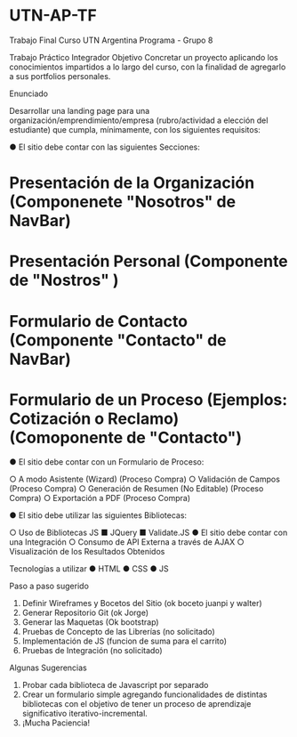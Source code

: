 # UTN-AP-TF
Trabajo Final Curso UTN Argentina Programa - Grupo 8

Trabajo Práctico Integrador
Objetivo
Concretar un proyecto aplicando los conocimientos impartidos a lo largo del curso, con la
finalidad de agregarlo a sus portfolios personales.

Enunciado

Desarrollar una landing page para una organización/emprendimiento/empresa
(rubro/actividad a elección del estudiante) que cumpla, mínimamente, con los siguientes
requisitos:

● El sitio debe contar con las siguientes Secciones:

# Presentación de la Organización (Componenete "Nosotros" de NavBar)
#  Presentación Personal (Componente de "Nostros" )
# Formulario de Contacto (Componente "Contacto" de NavBar)
#  Formulario de un Proceso (Ejemplos: Cotización o Reclamo) (Comoponente de "Contacto")

● El sitio debe contar con un Formulario de Proceso:

○ A modo Asistente (Wizard) (Proceso Compra)
○ Validación de Campos (Proceso Compra)
○ Generación de Resumen (No Editable) (Proceso Compra)
○ Exportación a PDF (Proceso Compra)

● El sitio debe utilizar las siguientes Bibliotecas:

○ Uso de Bibliotecas JS
■ JQuery
■ Validate.JS
● El sitio debe contar con una Integración
○ Consumo de API Externa a través de AJAX
○ Visualización de los Resultados Obtenidos

Tecnologías a utilizar
● HTML
● CSS
● JS


Paso a paso sugerido
1) Definir Wireframes y Bocetos del Sitio (ok boceto juanpi y walter)
2) Generar Repositorio Git (ok Jorge)
3) Generar las Maquetas (Ok bootstrap)
4) Pruebas de Concepto de las Librerías (no solicitado)
5) Implementación de JS (funcion de suma para el carrito)
6) Pruebas de Integración (no solicitado)


Algunas Sugerencias
1. Probar cada biblioteca de Javascript por separado
2. Crear un formulario simple agregando funcionalidades de distintas bibliotecas con el
objetivo de tener un proceso de aprendizaje significativo iterativo-incremental.
3. ¡Mucha Paciencia!